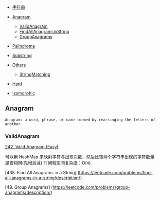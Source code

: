  * [字符串](#字符串)
  * [Anagram](#Anagram)
    * [ValidAnagram](#ValidAnagram)
    * [FindAllAnagramsInString](#FindAllAnagramsInString)
    * [GroupAnagrams](#GroupAnagrams)

  * [Palindrome](#Palindrome)
  * [Substring](#Substring)
  * [Others](#Others)
    * [StringMatching](#StringMatching)
  * [Hard](#Hard)
  * [Isomorphic](#Isomorphic)
  
## Anagram
```
Anagram: a word, phrase, or name formed by rearranging the letters of another
```
### ValidAnagram 

[242. Valid Anagram (Easy)](https://leetcode.com/problems/valid-anagram/description/)

可以用 HashMap 来映射字符与出现次数，然后比较两个字符串出现的字符数量是否相同(先增后减)
时间和空间复杂度：O(n).

[438. Find All Anagrams in a String] (https://leetcode.com/problems/find-all-anagrams-in-a-string/description/)

[49. Group Anagrams] (https://leetcode.com/problems/group-anagrams/description/)
 
